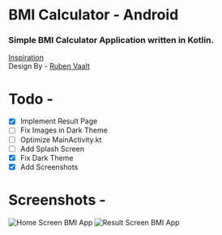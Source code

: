 # BMI Calculator - Android
### Simple BMI Calculator Application written in Kotlin.
[Inspiration](https://github.com/londonappbrewery/bmi-calculator-flutter)
<br>
Design By - [Ruben Vaalt](https://dribbble.com/shots/4585382-Simple-BMI-Calculator)

# Todo -
- [x] Implement Result Page
- [ ] Fix Images in Dark Theme
- [ ] Optimize MainActivity.kt
- [ ] Add Splash Screen
- [x] Fix Dark Theme
- [x] Add Screenshots

# Screenshots -
![Home Screen BMI App](https://i.imgur.com/891IXfB.jpg)
![Result Screen BMI App](https://i.imgur.com/0lYZIQg.jpg)